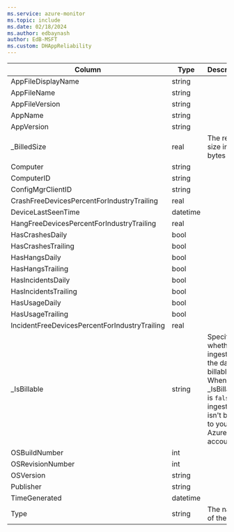 ```yaml
---
ms.service: azure-monitor
ms.topic: include
ms.date: 02/18/2024
ms.author: edbaynash
author: EdB-MSFT
ms.custom: DHAppReliability
---
```



| Column | Type | Description |
|---|---|---|
| AppFileDisplayName | string |   |
| AppFileName | string |   |
| AppFileVersion | string |   |
| AppName | string |   |
| AppVersion | string |   |
| _BilledSize | real | The record size in bytes |
| Computer | string |   |
| ComputerID | string |   |
| ConfigMgrClientID | string |   |
| CrashFreeDevicesPercentForIndustryTrailing | real |   |
| DeviceLastSeenTime | datetime |   |
| HangFreeDevicesPercentForIndustryTrailing | real |   |
| HasCrashesDaily | bool |   |
| HasCrashesTrailing | bool |   |
| HasHangsDaily | bool |   |
| HasHangsTrailing | bool |   |
| HasIncidentsDaily | bool |   |
| HasIncidentsTrailing | bool |   |
| HasUsageDaily | bool |   |
| HasUsageTrailing | bool |   |
| IncidentFreeDevicesPercentForIndustryTrailing | real |   |
| _IsBillable | string | Specifies whether ingesting the data is billable. When _IsBillable is `false` ingestion isn't billed to your Azure account |
| OSBuildNumber | int |   |
| OSRevisionNumber | int |   |
| OSVersion | string |   |
| Publisher | string |   |
| TimeGenerated | datetime |   |
| Type | string | The name of the table |
